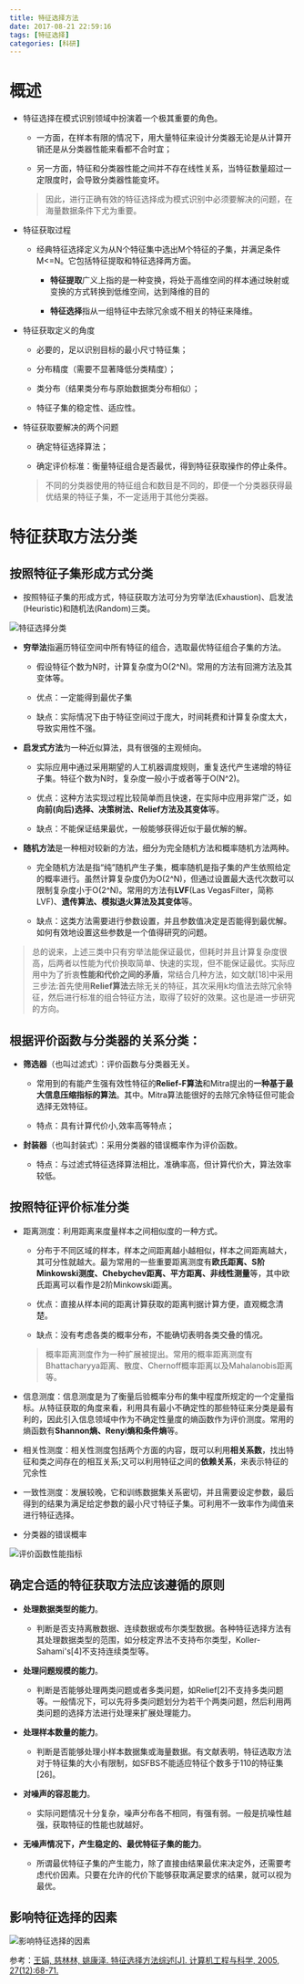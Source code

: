 ```yaml
---
title: 特征选择方法
date: 2017-08-21 22:59:16
tags: [特征选择]
categories: [科研]
---
```


# 概述

-  特征选择在模式识别领域中扮演着一个极其重要的角色。

	- 一方面，在样本有限的情况下，用大量特征来设计分类器无论是从计算开销还是从分类器性能来看都不合时宜；

	- 另一方面，特征和分类器性能之间并不存在线性关系，当特征数量超过一定限度时，会导致分类器性能变坏。

	> 因此，进行正确有效的特征选择成为模式识别中必须要解决的问题，在海量数据条件下尤为重要。

-  特征获取过程
	- 经典特征选择定义为从N个特征集中选出M个特征的子集，并满足条件M<=N。它包括特征提取和特征选择两方面。

		- **特征提取**广义上指的是一种变换，将处于高维空间的样本通过映射或变换的方式转换到低维空间，达到降维的目的

		- **特征选择**指从一组特征中去除冗余或不相关的特征来降维。

-  特征获取定义的角度
	- 必要的，足以识别目标的最小尺寸特征集；

	- 分布精度（需要不显著降低分类精度）；

	- 类分布（结果类分布与原始数据类分布相似）；

	- 特征子集的稳定性、适应性。

-  特征获取要解决的两个问题
	- 确定特征选择算法；

	- 确定评价标准：衡量特征组合是否最优，得到特征获取操作的停止条件。

	> 不同的分类器使用的特征组合和数目是不同的，即便一个分类器获得最优结果的特征子集，不一定适用于其他分类器。


# 特征获取方法分类

## 按照特征子集形成方式分类

-  按照特征子集的形成方式，特征获取方法可分为穷举法(Exhaustion)、启发法(Heuristic)和随机法(Random)三类。

![特征选择分类](/images/特征选择分类.png)

-  **穷举法**指遍历特征空间中所有特征的组合，选取最优特征组合子集的方法。
	- 假设特征个数为N时，计算复杂度为O(2^N)。常用的方法有回溯方法及其变体等。

	- 优点：一定能得到最优子集

	- 缺点：实际情况下由于特征空间过于庞大，时间耗费和计算复杂度太大，导致实用性不强。

-  **启发式方法**为一种近似算法，具有很强的主观倾向。
	- 实际应用中通过采用期望的人工机器调度规则，重复迭代产生递增的特征子集。特征个数为N时，复杂度一般小于或者等于O(N^2)。

	- 优点：这种方法实现过程比较简单而且快速，在实际中应用非常广泛，如**向前(向后)选择、决策树法、Relief方法及其变体**等。

	- 缺点：不能保证结果最优，一般能够获得近似于最优解的解。

-  **随机方法**是一种相对较新的方法，细分为完全随机方法和概率随机方法两种。
	- 完全随机方法是指“纯”随机产生子集，概率随机是指子集的产生依照给定的概率进行。虽然计算复杂度仍为O(2^N)，但通过设置最大迭代次数可以限制复杂度小于O(2^N)。常用的方法有**LVF**(Las VegasFilter，简称LVF)、**遗传算法、模拟退火算法及其变体**等。

	- 缺点：这类方法需要进行参数设置，并且参数值决定是否能得到最优解。如何有效地设置这些参数是一个值得研究的问题。

> 总的说来，上述三类中只有穷举法能保证最优，但耗时并且计算复杂度很高，后两者以性能为代价换取简单、快速的实现，但不能保证最优。实际应用中为了折衷**性能和代价之间的矛盾**，常结合几种方法，如文献[18]中采用三步法:首先使用**Relief算法**去除无关的特征，其次采用k均值法去除冗余特征，然后进行标准的组合特征方法，取得了较好的效果。这也是进一步研究的方向。

## 根据评价函数与分类器的关系分类：

-  **筛选器**（也叫过滤式）：评价函数与分类器无关。

	- 常用到的有能产生强有效性特征的**Relief-F算法**和Mitra提出的**一种基于最大信息压缩指标的算法**。其中。Mitra算法能很好的去除冗余特征但可能会选择无效特征。

	- 特点：具有计算代价小,效率高等特点；

-  **封装器**（也叫封装式）：采用分类器的错误概率作为评价函数。

	- 特点：与过滤式特征选择算法相比，准确率高，但计算代价大，算法效率较低。

## 按照特征评价标准分类

-  距离测度：利用距离来度量样本之间相似度的一种方式。
	-  分布于不同区域的样本，样本之间距离越小越相似，样本之间距离越大，其可分性就越大。最为常用的一些重要距离测度有**欧氏距离、S阶Minkowski测度、Chebychev距离、平方距离、非线性测量**等，其中欧氏距离可以看作是2阶Minkowski距离。

	-  优点：直接从样本间的距离计算获取的距离判据计算方便，直观概念清楚。

	-  缺点：没有考虑各类的概率分布，不能确切表明各类交叠的情况。

	>  概率距离测度作为一种扩展被提出。常用的概率距离测度有Bhattacharyya距离、散度、Chernoff概率距离以及Mahalanobis距离等。

-  信息测度：信息测度是为了衡量后验概率分布的集中程度所规定的一个定量指标。从特征获取的角度来看，利用具有最小不确定性的那些特征来分类是最有利的，因此引入信息领域中作为不确定性量度的熵函数作为评价测度。常用的熵函数有**Shannon熵、Renyi熵和条件熵**等。

-  相关性测度：相关性测度包括两个方面的内容，既可以利用**相关系数**，找出特征和类之间存在的相互关系;又可以利用特征之间的**依赖关系**，来表示特征的冗余性

-  一致性测度：发展较晚，它和训练数据集关系密切，并且需要设定参数，最后得到的结果为满足给定参数的最小尺寸特征子集。可利用不一致率作为阈值来进行特征选择。

-  分类器的错误概率

![评价函数性能指标](/images/评价函数性能指标.png)

## 确定合适的特征获取方法应该遵循的原则

-  **处理数据类型的能力**。
	- 判断是否支持离散数据、连续数据或布尔类型数据。各种特征选择方法有其处理数据类型的范围，如分枝定界法不支持布尔类型，Koller-Sahami's[4]不支持连续类型等。

-  **处理问题规模的能力**。
	- 判断是否能够处理两类问题或者多类问题，如Relief[2]不支持多类问题等。一般情况下，可以先将多类问题划分为若干个两类问题，然后利用两类问题的选择方法进行处理来扩展处理能力。

-  **处理样本数量的能力**。
	- 判断是否能够处理小样本数据集或海量数据。有文献表明，特征选取方法对于特征集的大小有限制，如SFBS不能适应特征个数多于110的特征集[26]。

-  **对噪声的容忍能力**。
	-  实际问题情况十分复杂，噪声分布各不相同，有强有弱。一般是抗噪性越强，获取特征的性能也就越好。

-  **无噪声情况下，产生稳定的、最优特征子集的能力**。
	-  所谓最优特征子集的产生能力，除了直接由结果最优来决定外，还需要考虑代价因素。只要在允许的代价下能够获取满足要求的结果，就可以视为最优。

## 影响特征选择的因素

![影响特征选择的因素](/images/影响特征选择的因素.png)


参考：[王娟, 慈林林, 姚康泽. 特征选择方法综述[J]. 计算机工程与科学, 2005, 27(12):68-71.](http://xueshu.baidu.com/s?wd=paperuri%3A%28727b1447ea7387fb88be659e69ee53dc%29&filter=sc_long_sign&tn=SE_xueshusource_2kduw22v&sc_vurl=http%3A%2F%2Fkns.cnki.net%2FKCMS%2Fdetail%2Fdetail.aspx%3Ffilename%3Djsjk200512023%26dbname%3DCJFD%26dbcode%3DCJFQ&ie=utf-8&sc_us=14567402352428851503)